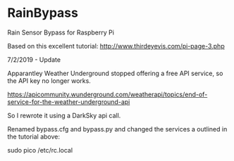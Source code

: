 # RainBypass

Rain Sensor Bypass for Raspberry Pi

Based on this excellent tutorial: http://www.thirdeyevis.com/pi-page-3.php

7/2/2019 - Update

Apparantley Weather Underground stopped offering a free API service, so the
API key no longer works.

https://apicommunity.wunderground.com/weatherapi/topics/end-of-service-for-the-weather-underground-api

So I rewrote it using a DarkSky api call.

Renamed bypass.cfg and bypass.py and changed the services a outlined in the
tutorial above:

sudo pico /etc/rc.local

